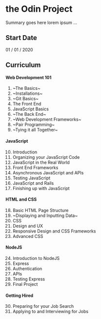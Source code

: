 # the Odin Project
Summary goes here lorem ipsum ...

## Start Date
01 / 01 / 2020

## Curriculum
#### Web Development 101
1. ~The Basics~
2. ~Installations~
3. ~Git Basics~
4. The Front End
5. JavaScript Basics
6. ~The Back End~
7. ~Web Development Frameworks~
8. ~Pair Programming~
9. ~Tying it all Together~

#### JavaScript
10. Introduction
11. Organizing your JavaScript Code
12. JavaScript in the Real World
13. Front End Frameworks
14. Asynchronous JavaScript and APIs
15. Testing JavaScript
16. JavaScript and Rails
17. Finishing up with JavaScript

#### HTML and CSS
18. Basic HTML Page Structure
19. ~Displaying and Inputting Data~
20. CSS
21. Design and UX
22. Responsive Design and CSS Frameworks
23. Advanced CSS

#### NodeJS
24. Introduction to NodeJS
25. Express
26. Authentication
27. APIs
28. Testing Express
29. Final Project

#### Getting Hired
30. Preparing for your Job Search
31. Applying to and Interviewing for Jobs